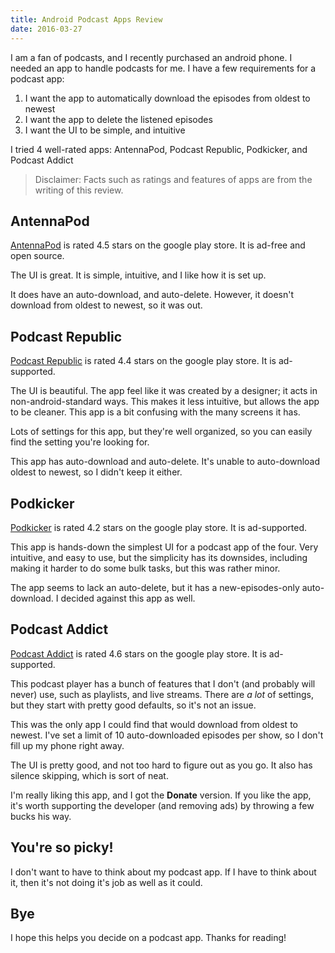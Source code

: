 ```yaml
---
title: Android Podcast Apps Review
date: 2016-03-27
---
```


I am a fan of podcasts, and I recently purchased an android phone. I needed an app to handle podcasts for me. I have a few requirements for a podcast app:

1. I want the app to automatically download the episodes from oldest to newest
2. I want the app to delete the listened episodes
3. I want the UI to be simple, and intuitive

I tried 4 well-rated apps: AntennaPod, Podcast Republic, Podkicker, and Podcast Addict

> Disclaimer: Facts such as ratings and features of apps are from the writing of this review.

## AntennaPod

[AntennaPod](https://play.google.com/store/apps/details?id=de.danoeh.antennapod) is rated 4.5 stars on the google play store. It is ad-free and open source.

The UI is great. It is simple, intuitive, and I like how it is set up.

It does have an auto-download, and auto-delete. However, it doesn't download from oldest to newest, so it was out.

## Podcast Republic

[Podcast Republic](https://play.google.com/store/apps/details?id=com.itunestoppodcastplayer.app&hl=en) is rated 4.4 stars on the google play store. It is ad-supported.

The UI is beautiful. The app feel like it was created by a designer; it acts in non-android-standard ways. This makes it less intuitive, but allows the app to be cleaner. This app is a bit confusing with the many screens it has.

Lots of settings for this app, but they're well organized, so you can easily find the setting you're looking for.

This app has auto-download and auto-delete. It's unable to auto-download oldest to newest, so I didn't keep it either.

## Podkicker

[Podkicker](https://play.google.com/store/apps/details?id=ait.podka) is rated 4.2 stars on the google play store. It is ad-supported.

This app is hands-down the simplest UI for a podcast app of the four. Very intuitive, and easy to use, but the simplicity has its downsides, including making it harder to do some bulk tasks, but this was rather minor.

The app seems to lack an auto-delete, but it has a new-episodes-only auto-download. I decided against this app as well.

## Podcast Addict

[Podcast Addict](https://play.google.com/store/apps/details?id=com.bambuna.podcastaddict) is rated 4.6 stars on the google play store. It is ad-supported.

This podcast player has a bunch of features that I don't (and probably will never) use, such as playlists, and live streams. There are *a lot* of settings, but they start with pretty good defaults, so it's not an issue.

This was the only app I could find that would download from oldest to newest. I've set a limit of 10 auto-downloaded episodes per show, so I don't fill up my phone right away.

The UI is pretty good, and not too hard to figure out as you go. It also has silence skipping, which is sort of neat.

I'm really liking this app, and I got the **Donate** version. If you like the app, it's worth supporting the developer (and removing ads) by throwing a few bucks his way.

## You're so picky!

I don't want to have to think about my podcast app. If I have to think about it, then it's not doing it's job as well as it could.

## Bye

I hope this helps you decide on a podcast app. Thanks for reading!
